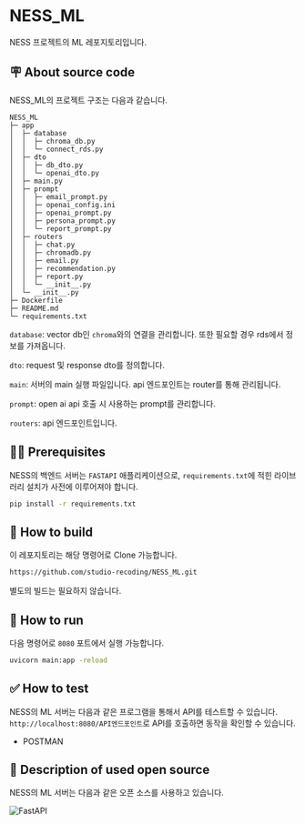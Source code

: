 # NESS_ML

NESS 프로젝트의 ML 레포지토리입니다.

## 🪧 About source code

NESS_ML의 프로젝트 구조는 다음과 같습니다.

```
NESS_ML
├─ app
│  ├─ database
│  │  ├─ chroma_db.py
│  │  └─ connect_rds.py
│  ├─ dto
│  │  ├─ db_dto.py
│  │  └─ openai_dto.py
│  ├─ main.py
│  ├─ prompt
│  │  ├─ email_prompt.py
│  │  ├─ openai_config.ini
│  │  ├─ openai_prompt.py
│  │  ├─ persona_prompt.py
│  │  └─ report_prompt.py
│  ├─ routers
│  │  ├─ chat.py
│  │  ├─ chromadb.py
│  │  ├─ email.py
│  │  ├─ recommendation.py
│  │  ├─ report.py
│  │  └─ __init__.py
│  └─ __init__.py
├─ Dockerfile
├─ README.md
└─ requirements.txt

```

`database`: vector db인 `chroma`와의 연결을 관리합니다. 또한 필요할 경우 rds에서 정보를 가져옵니다.

`dto`: request 및 response dto를 정의합니다.

`main`: 서버의 main 실행 파일입니다. api 엔드포인트는 router를 통해 관리됩니다.

`prompt`: open ai api 호출 시 사용하는 prompt를 관리합니다.

`routers`: api 엔드포인트입니다.

## 👩‍💻 Prerequisites
NESS의 백엔드 서버는 `FASTAPI`  애플리케이션으로, `requirements.txt`에 적힌 라이브러리 설치가 사전에 이루어져야 합니다.
```bash
pip install -r requirements.txt
```

## 🔧 How to build
이 레포지토리는 해당 명령어로 Clone 가능합니다.
```bash
https://github.com/studio-recoding/NESS_ML.git
```
별도의 빌드는 필요하지 않습니다.

##  🚀 How to run
다음 명령어로 `8080` 포트에서 실행 가능합니다.
```bash
uvicorn main:app -reload
```
## ✅ How to test
NESS의 ML 서버는 다음과 같은 프로그램을 통해서 API를 테스트할 수 있습니다.
`http://localhost:8080/API엔드포인트`로 API를 호출하면 동작을 확인할 수 있습니다.
- POSTMAN

## 📌 Description of used open source
NESS의 ML 서버는 다음과 같은 오픈 소스를 사용하고 있습니다.
<div>
<img alt="FastAPI" src ="https://img.shields.io/badge/spring boot-009688.svg?&style=for-the-badge&logo=fastapi&logoColor=white"/>
</div>

